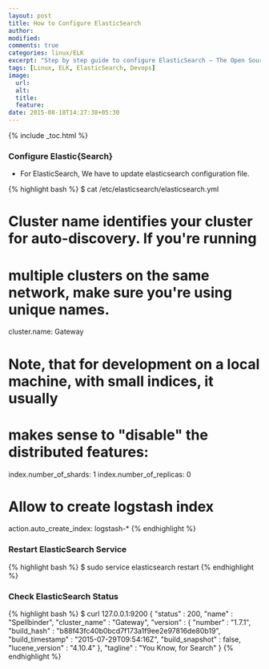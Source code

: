 ```yaml
---
layout: post
title: How to Configure ElasticSearch
author:
modified:
comments: true
categories: linux/ELK
excerpt: "Step by step guide to configure ElasticSearch – The Open Source, Distributed, RESTful Search Engine"
tags: [Linux, ELK, ElasticSearch, Devops]
image:
  url:
  alt:
  title:
  feature:
date: 2015-08-18T14:27:38+05:30
---
```


{% include _toc.html %}

### Configure Elastic{Search}

* For ElasticSearch, We have to update elasticsearch configuration file.

{% highlight bash %}
$ cat /etc/elasticsearch/elasticsearch.yml
# Cluster name identifies your cluster for auto-discovery. If you're running
# multiple clusters on the same network, make sure you're using unique names.
cluster.name: Gateway

# Note, that for development on a local machine, with small indices, it usually
# makes sense to "disable" the distributed features:
index.number_of_shards: 1
index.number_of_replicas: 0

# Allow to create logstash index
action.auto_create_index: logstash-*
{% endhighlight %}


### Restart ElasticSearch Service

{% highlight bash %}
$ sudo service elasticsearch restart
{% endhighlight %}

### Check ElasticSearch Status

{% highlight bash %}
$ curl 127.0.0.1:9200
{
  "status" : 200,
  "name" : "Spellbinder",
  "cluster_name" : "Gateway",
  "version" : {
    "number" : "1.7.1",
    "build_hash" : "b88f43fc40b0bcd7f173a1f9ee2e97816de80b19",
    "build_timestamp" : "2015-07-29T09:54:16Z",
    "build_snapshot" : false,
    "lucene_version" : "4.10.4"
  },
  "tagline" : "You Know, for Search"
}
{% endhighlight %}
